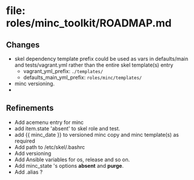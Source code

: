 # file: roles/minc_toolkit/ROADMAP.md

## Changes

* skel dependency template prefix could be used as vars in defaults/main and tests/vagrant.yml rather than the entire skel template(s) entry
  * vagrant_yml_prefix: `./templates/`
  * defaults_main_yml_prefix: `roles/minc/templates/`
* minc versioning.
* ​

## Refinements

* Add acemenu entry for minc
* add item.state 'absent' to skel role and test.
* add {{ minc_date }} to versioned minc copy and minc template(s) as required
* Add path to /etc/skel/.bashrc
* Add versioning
* Add Ansible variables for os, release and so on.
* Add minc_state 's options **absent** and **purge**.
* Add .alias ? 

